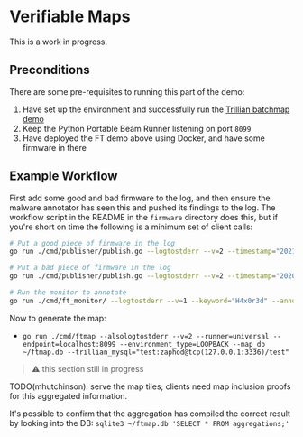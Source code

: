 Verifiable Maps
===============

This is a work in progress.

Preconditions
-------------

There are some pre-requisites to running this part of the demo:
 1. Have set up the environment and successfully run the [Trillian batchmap demo](https://github.com/google/trillian/tree/master/experimental/batchmap)
 2. Keep the Python Portable Beam Runner listening on port `8099`
 3. Have deployed the FT demo above using Docker, and have some firmware in there

Example Workflow
----------------

First add some good and bad firmware to the log, and then ensure the malware annotator has seen this and pushed its findings to the log.
The workflow script in the README in the `firmware` directory does this, but if you're short on time the following is a minimum set of client calls:

```bash
# Put a good piece of firmware in the log
go run ./cmd/publisher/publish.go --logtostderr --v=2 --timestamp="2021-10-10T15:30:20.19Z" --binary_path=./testdata/firmware/dummy_device/example.wasm --output_path=/tmp/update.ota --device=dummy

# Put a bad piece of firmware in the log
go run ./cmd/publisher/publish.go --logtostderr --v=2 --timestamp="2020-10-10T23:00:00.00Z" --binary_path=./testdata/firmware/dummy_device/hacked.wasm --output_path=/tmp/bad_update.ota --device=dummy

# Run the monitor to annotate
go run ./cmd/ft_monitor/ --logtostderr --v=1 --keyword="H4x0r3d" --annotate
```

Now to generate the map:

* `go run ./cmd/ftmap --alsologtostderr --v=2 --runner=universal --endpoint=localhost:8099 --environment_type=LOOPBACK --map_db ~/ftmap.db --trillian_mysql="test:zaphod@tcp(127.0.0.1:3336)/test"`

> :warning: this section still in progress

TODO(mhutchinson): serve the map tiles; clients need map inclusion proofs for this aggregated information.

It's possible to confirm that the aggregation has compiled the correct result by looking into the DB:
`sqlite3 ~/ftmap.db 'SELECT * FROM aggregations;'`

